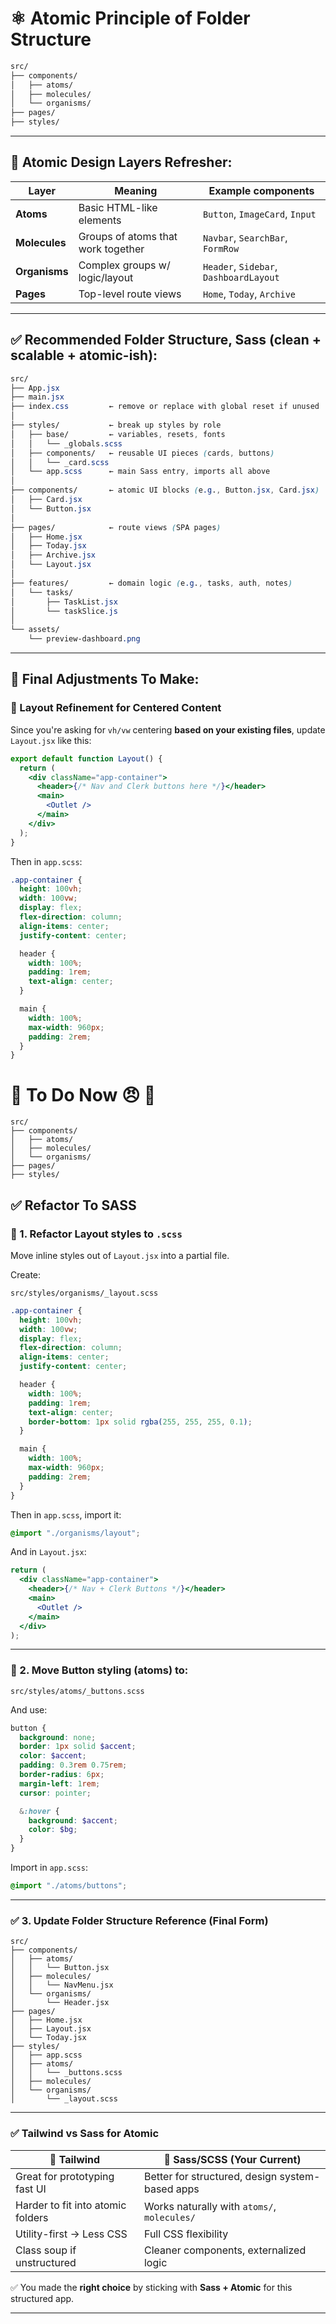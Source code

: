 # ⚛️ Atomic Principle of Folder Structure

```css
src/
├── components/
│   ├── atoms/
│   ├── molecules/
│   └── organisms/
├── pages/
├── styles/
```

---

## 🧠 Atomic Design Layers Refresher:

| Layer         | Meaning                            | Example components                     |
| ------------- | ---------------------------------- | -------------------------------------- |
| **Atoms**     | Basic HTML-like elements           | `Button`, `ImageCard`, `Input`         |
| **Molecules** | Groups of atoms that work together | `Navbar`, `SearchBar`, `FormRow`       |
| **Organisms** | Complex groups w/ logic/layout     | `Header`, `Sidebar`, `DashboardLayout` |
| **Pages**     | Top-level route views              | `Home`, `Today`, `Archive`             |

---

## ✅ Recommended Folder Structure, Sass (clean + scalable + atomic-ish):

```css
src/
├── App.jsx
├── main.jsx
├── index.css         ← remove or replace with global reset if unused
│
├── styles/           ← break up styles by role
│   ├── base/         ← variables, resets, fonts
│   │   └── _globals.scss
│   ├── components/   ← reusable UI pieces (cards, buttons)
│   │   └── _card.scss
│   └── app.scss      ← main Sass entry, imports all above
│
├── components/       ← atomic UI blocks (e.g., Button.jsx, Card.jsx)
│   ├── Card.jsx
│   └── Button.jsx
│
├── pages/            ← route views (SPA pages)
│   ├── Home.jsx
│   ├── Today.jsx
│   ├── Archive.jsx
│   └── Layout.jsx
│
├── features/         ← domain logic (e.g., tasks, auth, notes)
│   └── tasks/
│       ├── TaskList.jsx
│       └── taskSlice.js
│
└── assets/
    └── preview-dashboard.png
```

---

## 🧠 Final Adjustments To Make:

### 🔄 Layout Refinement for Centered Content

Since you're asking for `vh/vw` centering **based on your existing files**, update `Layout.jsx` like this:

```jsx
export default function Layout() {
  return (
    <div className="app-container">
      <header>{/* Nav and Clerk buttons here */}</header>
      <main>
        <Outlet />
      </main>
    </div>
  );
}
```

Then in `app.scss`:

```scss
.app-container {
  height: 100vh;
  width: 100vw;
  display: flex;
  flex-direction: column;
  align-items: center;
  justify-content: center;

  header {
    width: 100%;
    padding: 1rem;
    text-align: center;
  }

  main {
    width: 100%;
    max-width: 960px;
    padding: 2rem;
  }
}
```

#

# 📌 To Do Now 😠 💩

```
src/
├── components/
│   ├── atoms/
│   ├── molecules/
│   └── organisms/
├── pages/
├── styles/
```

## ✅ Refactor To SASS

### 🔁 1. Refactor Layout styles to `.scss`

Move inline styles out of `Layout.jsx` into a partial file.

Create:

```
src/styles/organisms/_layout.scss
```

```scss
.app-container {
  height: 100vh;
  width: 100vw;
  display: flex;
  flex-direction: column;
  align-items: center;
  justify-content: center;

  header {
    width: 100%;
    padding: 1rem;
    text-align: center;
    border-bottom: 1px solid rgba(255, 255, 255, 0.1);
  }

  main {
    width: 100%;
    max-width: 960px;
    padding: 2rem;
  }
}
```

Then in `app.scss`, import it:

```scss
@import "./organisms/layout";
```

And in `Layout.jsx`:

```jsx
return (
  <div className="app-container">
    <header>{/* Nav + Clerk Buttons */}</header>
    <main>
      <Outlet />
    </main>
  </div>
);
```

---

### 🧩 2. Move Button styling (atoms) to:

```
src/styles/atoms/_buttons.scss
```

And use:

```scss
button {
  background: none;
  border: 1px solid $accent;
  color: $accent;
  padding: 0.3rem 0.75rem;
  border-radius: 6px;
  margin-left: 1rem;
  cursor: pointer;

  &:hover {
    background: $accent;
    color: $bg;
  }
}
```

Import in `app.scss`:

```scss
@import "./atoms/buttons";
```

---

### ✅ 3. Update Folder Structure Reference (Final Form)

```
src/
├── components/
│   ├── atoms/
│   │   └── Button.jsx
│   ├── molecules/
│   │   └── NavMenu.jsx
│   └── organisms/
│       └── Header.jsx
├── pages/
│   ├── Home.jsx
│   ├── Layout.jsx
│   └── Today.jsx
├── styles/
│   ├── app.scss
│   ├── atoms/
│   │   └── _buttons.scss
│   ├── molecules/
│   └── organisms/
│       └── _layout.scss
```

---

### ✅ Tailwind vs Sass for Atomic

| 🧠 **Tailwind**                   | 🎨 **Sass/SCSS (Your Current)**                 |
| --------------------------------- | ----------------------------------------------- |
| Great for prototyping fast UI     | Better for structured, design system-based apps |
| Harder to fit into atomic folders | Works naturally with `atoms/`, `molecules/`     |
| Utility-first → Less CSS          | Full CSS flexibility                            |
| Class soup if unstructured        | Cleaner components, externalized logic          |

✅ You made the **right choice** by sticking with **Sass + Atomic** for this structured app.

---
